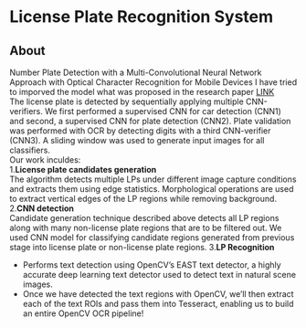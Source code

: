  # License Plate Recognition System

 ## About 

 Number Plate Detection with a Multi-Convolutional Neural Network Approach with Optical Character Recognition for Mobile Devices 
 I have tried to imporved the model what was proposed in the research paper [LINK](http://jips.jatsxml.org/Article/12/1/100)
<br>
 The license plate is detected by sequentially applying multiple CNN-verifiers. We first performed a supervised CNN for car detection (CNN1) and second, a supervised CNN for plate detection (CNN2). Plate validation was performed with OCR by detecting digits with a third CNN-verifier (CNN3). A sliding window was used to generate input images for all classifiers.
<br>
 Our work inculdes:<br>
 1.**License plate candidates generation**<br>
    The algorithm detects multiple LPs under different image capture conditions and extracts them using edge
    statistics. Morphological operations are used to extract vertical edges of the LP regions while removing background.
 2.**CNN detection**<br>
    Candidate generation technique described above detects all LP regions along with many non-license plate regions that are to be filtered out.
    We used CNN model for classifying candidate regions generated from previous stage into license plate or non-license plate regions.
 3.**LP Recognition**<br>
  * Performs text detection using OpenCV’s EAST text detector, a highly accurate deep learning text detector used to detect text in natural scene images.<br>
  * Once we have detected the text regions with OpenCV, we’ll then extract each of the text ROIs and pass them into Tesseract, enabling us to build an entire OpenCV        OCR pipeline!
    



 